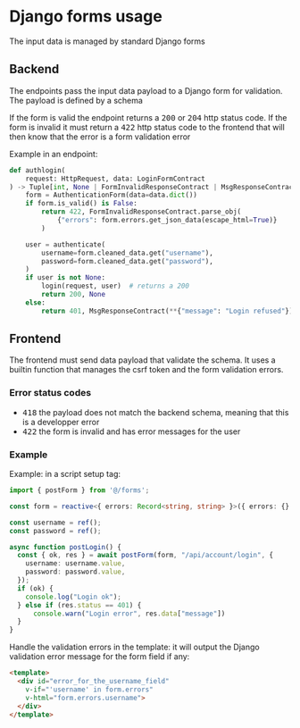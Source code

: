 # Django forms usage

The input data is managed by standard Django forms

## Backend

The endpoints pass the input data payload to a Django form for
validation. The payload is defined by a schema

If the form is valid the endpoint returns a <kbd>200</kbd> or <kbd>204</kbd>
http status code. If the form is invalid it must return a <kbd>422</kbd> http
status code to the frontend that will then know that the error is 
a form validation error

Example in an endpoint:

```python
def authlogin(
    request: HttpRequest, data: LoginFormContract
) -> Tuple[int, None | FormInvalidResponseContract | MsgResponseContract]:
    form = AuthenticationForm(data=data.dict())
    if form.is_valid() is False:
        return 422, FormInvalidResponseContract.parse_obj(
            {"errors": form.errors.get_json_data(escape_html=True)}
        )

    user = authenticate(
        username=form.cleaned_data.get("username"),
        password=form.cleaned_data.get("password"),
    )
    if user is not None:
        login(request, user)  # returns a 200
        return 200, None
    else:
        return 401, MsgResponseContract(**{"message": "Login refused"})
```

## Frontend

The frontend must send data payload that validate the schema. It uses a
builtin function that manages the csrf token and the form validation errors. 

### Error status codes

- <kbd>418</kbd> the payload does not match the backend schema, meaning that this is a developper error
- <kbd>422</kbd> the form is invalid and has error messages for the user

### Example

Example: in a script setup tag:

```ts
import { postForm } from '@/forms';

const form = reactive<{ errors: Record<string, string> }>({ errors: {} });

const username = ref();
const password = ref();

async function postLogin() {
  const { ok, res } = await postForm(form, "/api/account/login", {
    username: username.value,
    password: password.value,
  });
  if (ok) {
    console.log("Login ok");
  } else if (res.status == 401) {
      console.warn("Login error", res.data["message"])
  }
}
```

Handle the validation errors in the template: it will output the
Django validation error message for the form field if any:

```html
<template>
  <div id="error_for_the_username_field"
    v-if="'username' in form.errors"
    v-html="form.errors.username">
  </div>
</template>
```